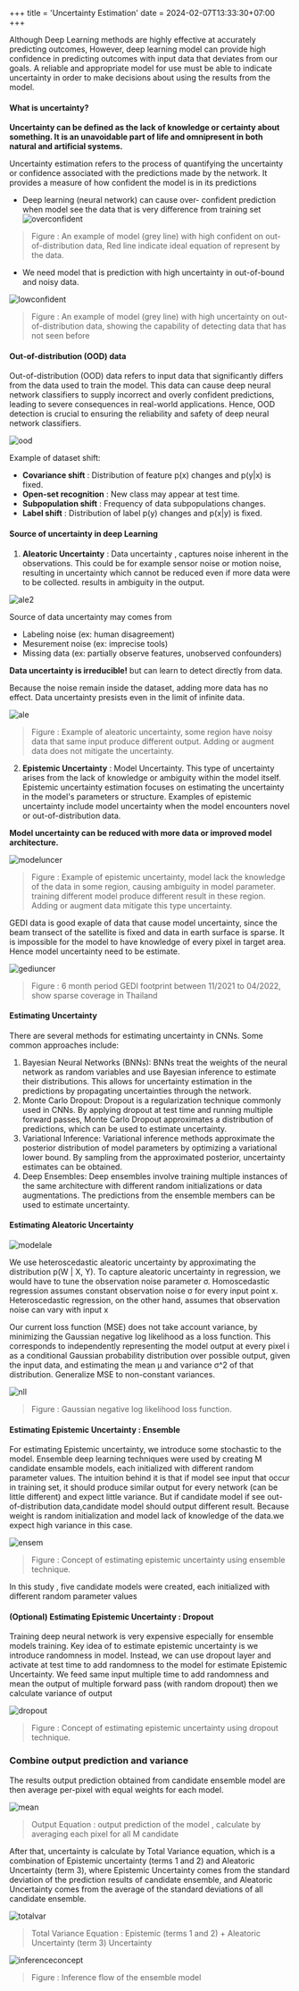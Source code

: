 +++
title = 'Uncertainty Estimation'
date = 2024-02-07T13:33:30+07:00
+++

Although Deep Learning methods are highly effective at accurately predicting outcomes, However, deep learning model can provide high confidence in predicting outcomes with input data that deviates from our goals. A reliable and appropriate model for use must be able to indicate uncertainty in order to make decisions about using the results from the model.

#### What is uncertainty?

**Uncertainty can be defined as the lack of knowledge or certainty about something. It is an unavoidable part of life and omnipresent in both natural and artificial systems.**

Uncertainty estimation refers to the process of quantifying the uncertainty or confidence associated with the predictions made by the network. It provides a measure of how confident the model is in its predictions

- Deep learning (neural network) can cause over- confident prediction when model see the data that is very difference from training set
![overconfident](/overconfident.png?height=250px)
> Figure : An example of model (grey line) with high confident on out-of-distribution data, Red line indicate ideal equation of represent by the data.

- We need model that is prediction with high uncertainty in out-of-bound and noisy data.

![lowconfident](/lowconfident.png?height=250px)
> Figure : An example of model (grey line) with high uncertainty on out-of-distribution data, showing the capability of detecting data that has not seen before

#### Out-of-distribution (OOD) data

Out-of-distribution (OOD) data refers to input data that significantly differs from the data used to train the model. This data can cause deep neural network classifiers to supply incorrect and overly confident predictions, leading to severe consequences in real-world applications. Hence, OOD detection is crucial to ensuring the reliability and safety of deep neural network classifiers.

![ood](/ood.png)

Example of dataset shift:
- **Covariance shift** : Distribution of feature p(x) changes and p(y|x) is fixed.
- **Open-set recognition** : New class may appear  at test time.
- **Subpopulation shift** : Frequency of data subpopulations changes.
- **Label shift** : Distribution of label p(y) changes and p(x|y) is fixed.

#### Source of uncertainty in deep Learning

1. **Aleatoric Uncertainty** : Data uncertainty , captures noise inherent in the observations. This could be for example sensor noise or motion
noise, resulting in uncertainty which cannot be reduced even if more data were to be collected. results in ambiguity in the output.

![ale2](/ale2.png?height=500px)

Source of data uncertainty may comes from
- Labeling noise (ex: human disagreement)
- Mesurement noise (ex: imprecise tools)
- Missing data (ex: partially observe features, unobserved confounders)

**Data uncertainty is irreducible!** but can learn to detect directly from data.

Because the noise remain inside the dataset, adding more data has no effect. Data uncertainty presists even in the limit of infinite data.

![ale](/ale.png?height=250px)
> Figure : Example of aleatoric uncertainty, some region have noisy data that same input produce different output. Adding or augment data does not mitigate the uncertainty.

2. **Epistemic Uncertainty** : Model Uncertainty. This type of uncertainty arises from the lack of knowledge or ambiguity within the model itself. Epistemic uncertainty estimation focuses on estimating the uncertainty in the model's parameters or structure. Examples of epistemic uncertainty include model uncertainty when the model encounters novel or out-of-distribution data.

**Model uncertainty can be reduced with more data or improved model architecture.**

![modeluncer](/modeluncer.png?height=250px)
> Figure : Example of epistemic uncertainty, model lack the knowledge of the data in some region, causing ambiguity in model parameter. training different model produce different result in these region. Adding or augment data  mitigate this type uncertainty.

GEDI data is good exaple of data that cause model uncertainty, since the beam transect of the satellite is fixed and data in earth surface is sparse. It is impossible for the model to have knowledge of every pixel in target area. Hence model uncertainty need to be estimate.

![gediuncer](/gediuncer.png?height=500px)

> Figure : 6 month period GEDI footprint between 11/2021 to 04/2022, show sparse coverage in Thailand

#### Estimating Uncertainty

There are several methods for estimating uncertainty in CNNs. Some common approaches include:

1. Bayesian Neural Networks (BNNs): BNNs treat the weights of the neural network as random variables and use Bayesian inference to estimate their distributions. This allows for uncertainty estimation in the predictions by propagating uncertainties through the network.
2. Monte Carlo Dropout: Dropout is a regularization technique commonly used in CNNs. By applying dropout at test time and running multiple forward passes, Monte Carlo Dropout approximates a distribution of predictions, which can be used to estimate uncertainty.
3. Variational Inference: Variational inference methods approximate the posterior distribution of model parameters by optimizing a variational lower bound. By sampling from the approximated posterior, uncertainty estimates can be obtained.
4. Deep Ensembles: Deep ensembles involve training multiple instances of the same architecture with different random initializations or data augmentations. The predictions from the ensemble members can be used to estimate uncertainty.

#### Estimating Aleatoric Uncertainty
![modelale](/modelale.png)

We use heteroscedastic aleatoric uncertainty by approximating the distribution p(W | X, Y). To capture aleatoric uncertainty in regression, we would have
to tune the observation noise parameter σ. Homoscedastic regression assumes constant observation noise σ for every input point x. Heteroscedastic regression, on the other hand, assumes that observation noise can vary with input x

Our current loss function (MSE) does not take account variance, by minimizing the Gaussian negative log likelihood as a loss function. This corresponds to independently representing the model output at every pixel i as a conditional Gaussian probability distribution over possible output, given the input data, and estimating the mean µ and variance  σ^2 of that distribution. Generalize MSE to non-constant variances.

![nll](/nll.png)

>  Figure : Gaussian negative log likelihood loss function.

#### Estimating Epistemic Uncertainty : Ensemble

For estimating Epistemic uncertainty, we introduce some stochastic to the model. Ensemble deep learning techniques were used by creating M candidate ensamble models, each initialized with different random
parameter values. The intuition behind it is that if model see input that occur in training set, it should produce similar output for every network (can be little different) and expect little variance. But if candidate model if see out-of-distribution data,candidate model should output different result. Because weight is random initialization and model lack of knowledge of the data.we expect high variance in this case.

![ensem](/ensem.png?height=250px)
> Figure : Concept of estimating epistemic uncertainty using ensemble technique.

In this study ,  five candidate models were created, each initialized with different random parameter values

#### (Optional) Estimating Epistemic Uncertainty : Dropout

Training deep neural network is very expensive especially for ensemble models training. Key idea of to estimate epistemic uncertainty is we introduce randomness in model. Instead, we can use dropout layer and activate at test time to add randomness to the model for estimate  Epistemic  Uncertainty. We feed same input multiple time to add randomness and mean the output of multiple forward pass (with random dropout) then we calculate variance of output

![dropout](/dropout.png?height=200px)
> Figure : Concept of estimating epistemic uncertainty using dropout technique.


### Combine output prediction and variance

The results output prediction obtained from candidate ensemble model are then average per-pixel with equal weights for each model.

![mean](/mean.png)
> Output Equation : output prediction of the model , calculate by averaging each pixel for all M candidate

After that, uncertainty is calculate by Total Variance equation, which is a combination of Epistemic uncertainty (terms 1 and 2) and Aleatoric Uncertainty (term 3), where Epistemic Uncertainty comes from the standard deviation of the prediction results of candidate ensemble, and Aleatoric Uncertainty comes from the average of the standard deviations of all candidate ensemble.

![totalvar](/totalvar.png)
> Total Variance Equation : Epistemic (terms 1 and 2)  + Aleatoric Uncertainty (term 3) Uncertainty

![inferenceconcept](/inferenceconcept.png)
> Figure : Inference flow of the ensemble model